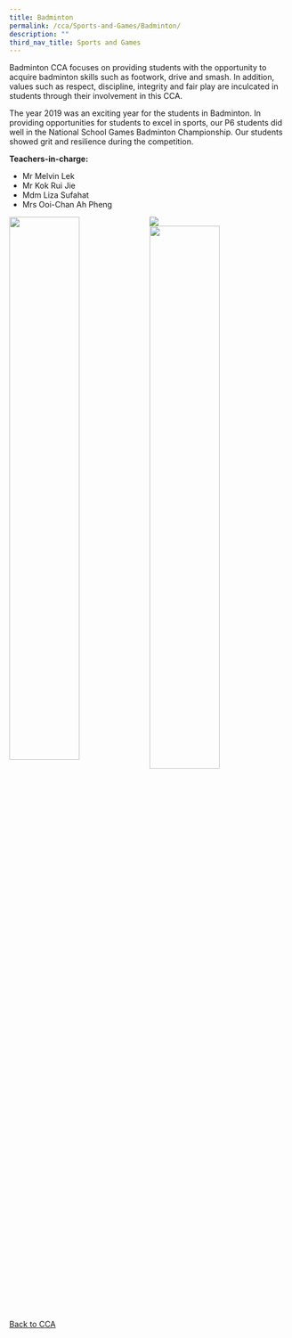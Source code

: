 ```yaml
---
title: Badminton
permalink: /cca/Sports-and-Games/Badminton/
description: ""
third_nav_title: Sports and Games
---
```

Badminton CCA focuses on providing students with the opportunity to acquire badminton skills such as footwork, drive and smash. In addition, values such as respect, discipline, integrity and fair play are inculcated in students through their involvement in this CCA.

  

The year 2019 was an exciting year for the students in Badminton. In providing opportunities for students to excel in sports, our P6 students did well in the National School Games Badminton Championship. Our students showed grit and resilience during the competition.

  

**Teachers-in-charge:** 

*   Mr Melvin Lek
*   Mr Kok Rui Jie
*   Mdm Liza Sufahat
*   Mrs Ooi-Chan Ah Pheng


![](/images/IMG_6106.jpeg)
<img src="/images/IMG_6072.jpeg" 
     style="width:50%;float:left"><img src="/images/IMG_6078.jpeg" 
     style="width:50%">
		 
[Back to CCA](/caps-experience/Social-Moral-Emotional/Co-Curricular-Activities-CCA/)